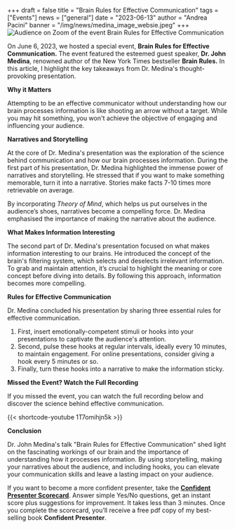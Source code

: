 +++
draft = false
title = "Brain Rules for Effective Communication"
tags = ["Events"]
news = ["general"]
date = "2023-06-13"
author = "Andrea Pacini"
banner = "/img/news/medina_image_websie.jpeg"
+++
![Audience on Zoom of the event Brain Rules for Effective Communication](/img/news/medina_image_websie.jpeg)

On June 6, 2023, we hosted a special event, **Brain Rules for Effective Communication.** The event featured the esteemed guest speaker, **Dr. John Medina**, renowned author of the New York Times bestseller **Brain Rules.** In this article, I highlight the key takeaways from Dr. Medina's thought-provoking presentation.

**Why it Matters**

Attempting to be an effective communicator without understanding how our brain processes information is like shooting an arrow without a target. While you may hit something, you won't achieve the objective of engaging and influencing your audience.

**Narratives and Storytelling**

At the core of Dr. Medina's presentation was the exploration of the science behind communication and how our brain processes information. During the first part of his presentation, Dr. Medina highlighted the immense power of narratives and storytelling. He stressed that if you want to make something memorable, turn it into a narrative. Stories make facts 7-10 times more retrievable on average. 

By incorporating *Theory of Mind*, which helps us put ourselves in the audience’s shoes, narratives become a compelling force. Dr. Medina emphasised the importance of making the narrative about the audience.

**What Makes Information Interesting**

The second part of Dr. Medina's presentation focused on what makes information interesting to our brains. He introduced the concept of the brain's filtering system, which selects and deselects irrelevant information. To grab and maintain attention, it’s crucial to highlight the meaning or core concept before diving into details. By following this approach, information becomes more compelling.

**Rules for Effective Communication**

Dr. Medina concluded his presentation by sharing three essential rules for effective communication. 

1. First, insert emotionally-competent stimuli or hooks into your presentations to captivate the audience's attention. 
2. Second, pulse these hooks at regular intervals, ideally every 10 minutes, to maintain engagement. For online presentations, consider giving a hook every 5 minutes or so.
3. Finally, turn these hooks into a narrative to make the information sticky.

**Missed the Event? Watch the Full Recording**

If you missed the event, you can watch the full recording below and discover the science behind effective communication.

{{< shortcode-youtube 1T7omihjn5k >}}

**Conclusion**

Dr. John Medina's talk "Brain Rules for Effective Communication" shed light on the fascinating workings of our brain and the importance of understanding how it processes information. By using storytelling, making your narratives about the audience, and including hooks, you can elevate your communication skills and leave a lasting impact on your audience. 

If you want to become a more confident presenter, take the **[Confident Presenter Scorecard](https://presentationscorecard.scoreapp.com/)**. Answer simple Yes/No questions, get an instant score plus suggestions for improvement. It takes less than 3 minutes. Once you complete the scorecard, you’ll receive a free pdf copy of my best-selling book **Confident Presenter**.